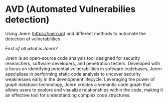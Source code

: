 # AVD (Automated Vulnerabilies detection)
Using Joern (https://joern.io) and different methods to automate the detection of vulnerabilities

*First of all what is Joern?*

Joern is an open-source code analysis tool designed for security researchers, software developers, and penetration testers. Developed with a focus on identifying potential vulnerabilities in software codebases, Joern specializes in performing static code analysis to uncover security weaknesses early in the development lifecycle. Leveraging the power of graph database technology, Joern creates a semantic code graph that allows users to explore and visualize relationships within the code, making it an effective tool for understanding complex code structures.


